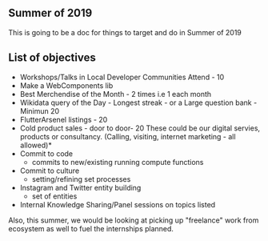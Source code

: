 ## Summer of 2019
This is going to be a doc for things to target and do in Summer of 2019

## List of objectives
* Workshops/Talks in Local Developer Communities Attend - 10
* Make a WebComponents lib 
* Best Merchendise of the Month - 2 times i.e 1 each month
* Wikidata query of the Day - Longest streak - or a Large question bank - Minimun 20
* FlutterArsenel listings - 20
* Cold product sales - door to door- 20
    These could be our digital servies, products or consultancy.
    (Calling, visiting, internet marketing - all allowed)*
* Commit to code
    - commits to new/existing running compute functions 
* Commit to culture
    - setting/refining set processes 
* Instagram and Twitter entity building
    - set of entities
* Internal Knowledge Sharing/Panel sessions on topics listed


Also, this summer, we would be looking at picking up "freelance" work from ecosystem as well to fuel the internships planned.

